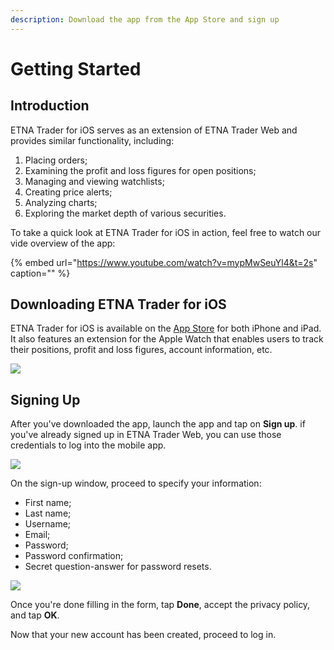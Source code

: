 ```yaml
---
description: Download the app from the App Store and sign up
---
```


# Getting Started

## Introduction

ETNA Trader for iOS serves as an extension of ETNA Trader Web and provides similar functionality, including:

1. Placing orders;
2. Examining the profit and loss figures for open positions;
3. Managing and viewing watchlists;
4. Creating price alerts;
5. Analyzing charts;
6. Exploring the market depth of various securities.

To take a quick look at ETNA Trader for iOS in action, feel free to watch our vide overview of the app:

{% embed url="https://www.youtube.com/watch?v=mypMwSeuYl4&t=2s" caption="" %}

## Downloading ETNA Trader for iOS

ETNA Trader for iOS is available on the [App Store](https://itunes.apple.com/us/app/etna-trader/id658778917?mt=8) for both iPhone and iPad. It also features an extension for the Apple Watch that enables users to track their positions, profit and loss figures, account information, etc.

![](../../.gitbook/assets/img_4eaf831e2b67-1-2_iphonexspacegrey_portrait.png)

## Signing Up

After you've downloaded the app, launch the app and tap on **Sign up**. if you've already signed up in ETNA Trader Web, you can use those credentials to log into the mobile app.

![](../../.gitbook/assets/img_0007_iphonexspacegrey_portrait.png)

On the sign-up window, proceed to specify your information:

* First name;
* Last name;
* Username;
* Email;
* Password;
* Password confirmation;
* Secret question-answer for password resets.

![](../../.gitbook/assets/img_0008_iphonexspacegrey_portrait.png)

Once you're done filling in the form, tap **Done**, accept the privacy policy, and tap **OK**.

Now that your new account has been created, proceed to log in.


